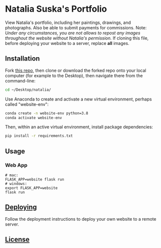 # Natalia Suska's Portfolio 

View Natalia's portfolio, including her paintings, drawings, and photographs. Also be able to submit payments for commissions.
Note: *Under any circumstances, you are not allows to repost any images throughout the website without Natalia's permission.* 
If cloning this file, before deploying your website to a server, replace **all** images. 


## Installation

Fork [this repo](https://github.com/nataliasuska/natalia), then clone or download the forked repo onto your local computer (for example to the Desktop), then navigate there from the command-line:

```sh
cd ~/Desktop/natalia/
```

Use Anaconda to create and activate a new virtual environment, perhaps called "website-env":

```sh
conda create -n website-env python=3.8
conda activate website-env
```

Then, within an active virtual environment, install package dependencies:

```sh
pip install -r requirements.txt
```

## Usage

### Web App

```
# mac:
FLASK_APP=website flask run
# windows:
export FLASK_APP=website
flask run
```

## [Deploying]()

Follow the deployment instructions to deploy your own website to a remote server.

## [License](/LICENSE.md)
